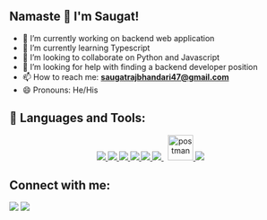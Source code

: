 ## Namaste 🙏 I'm Saugat!

- 🔭 I’m currently working on backend web application
- 🌱 I’m currently learning Typescript
- 👯 I’m looking to collaborate on Python and Javascript
- 🤔 I’m looking for help with finding a backend developer position
- 📫 How to reach me: **saugatrajbhandari47@gmail.com**
- 😄 Pronouns: He/His



## 🚀 Languages and Tools:

<p align="center">
    <a href="https://www.python.org" target="_blank"> <img src="https://img.icons8.com/color/48/000000/python.png"/> </a> 
    <a href="https://developer.mozilla.org/en-US/docs/Web/JavaScript" target="_blank"> <img src="https://img.icons8.com/color/48/000000/javascript.png"/> </a> 
    <a href="https://developer.mozilla.org/en-US/docs/Web/JavaScript" target="_blank"> <img src="https://img.icons8.com/color/48/000000/django.png"/> </a> 
    <a href="https://www.java.com" target="_blank"> <img src="https://img.icons8.com/color/48/000000/java-coffee-cup-logo.png"/> </a> 
    <a href="https://www.java.com" target="_blank"> <img src="https://img.icons8.com/color/48/000000/typescript.png"/> </a> 
    <a style="padding-right:8px;" href="https://www.mysql.com/" target="_blank"> <img src="https://img.icons8.com/fluent/50/000000/mysql-logo.png"/> </a>
    <a href="https://postman.com" target="_blank"> <img src="https://www.vectorlogo.zone/logos/getpostman/getpostman-icon.svg" alt="postman" width="45" height="45"/> </a>   
    <a href="https://git-scm.com/" target="_blank"> <img src="https://img.icons8.com/color/48/000000/git.png"/> </a> 
</p>    
</p>

## Connect with me:
<p align="left">

<a href = "https://www.linkedin.com/in/saugat-rajbhandari/"><img src="https://img.icons8.com/fluent/48/000000/linkedin.png"/></a>
<a href = "https://twitter.com/hey_saugat/"><img src="https://img.icons8.com/fluent/48/000000/twitter.png"/></a>

</p>


